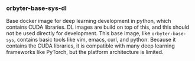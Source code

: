 ### orbyter-base-sys-dl

Base docker image for deep learning development in python, which contains CUDA
libraries. DL images are build on top of this, and this should not be used directly for
development. This base image, like `orbyter-base-sys`, contains basic tools like vim,
emacs, curl, and python. Because it contains the CUDA libraries, it is compatible with
many deep learning frameworks like PyTorch, but the platform architecture is limited.